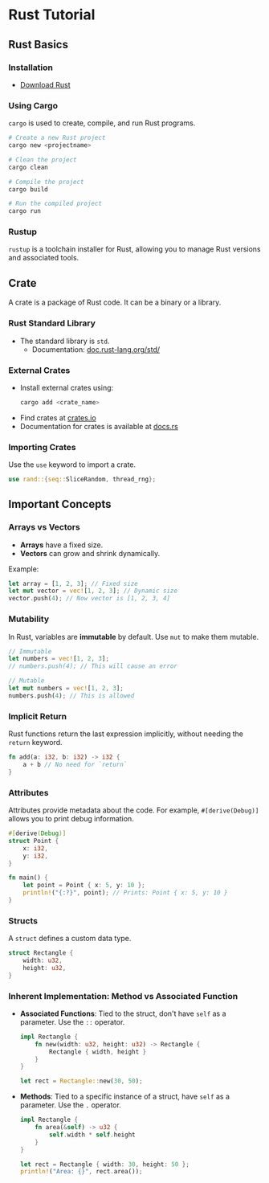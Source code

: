 # Rust Tutorial

## Rust Basics

### Installation
- [Download Rust](https://www.rust-lang.org/tools/install)

### Using Cargo
`cargo` is used to create, compile, and run Rust programs.

```bash
# Create a new Rust project
cargo new <projectname>

# Clean the project
cargo clean

# Compile the project
cargo build

# Run the compiled project
cargo run
```

### Rustup
`rustup` is a toolchain installer for Rust, allowing you to manage Rust versions and associated tools.

## Crate

A crate is a package of Rust code. It can be a binary or a library.

### Rust Standard Library
- The standard library is `std`.
    - Documentation: [doc.rust-lang.org/std/](https://doc.rust-lang.org/std/)

### External Crates
- Install external crates using:
  ```bash
  cargo add <crate_name>
  ```
- Find crates at [crates.io](https://crates.io/)
- Documentation for crates is available at [docs.rs](https://docs.rs/)

### Importing Crates
Use the `use` keyword to import a crate.

```rust
use rand::{seq::SliceRandom, thread_rng};
```

## Important Concepts

### Arrays vs Vectors
- **Arrays** have a fixed size.
- **Vectors** can grow and shrink dynamically.

Example:
```rust
let array = [1, 2, 3]; // Fixed size
let mut vector = vec![1, 2, 3]; // Dynamic size
vector.push(4); // Now vector is [1, 2, 3, 4]
```

### Mutability
In Rust, variables are **immutable** by default. Use `mut` to make them mutable.

```rust
// Immutable
let numbers = vec![1, 2, 3];
// numbers.push(4); // This will cause an error

// Mutable
let mut numbers = vec![1, 2, 3];
numbers.push(4); // This is allowed
```

### Implicit Return
Rust functions return the last expression implicitly, without needing the `return` keyword.

```rust
fn add(a: i32, b: i32) -> i32 {
    a + b // No need for `return`
}
```

### Attributes
Attributes provide metadata about the code. For example, `#[derive(Debug)]` allows you to print debug information.

```rust
#[derive(Debug)]
struct Point {
    x: i32,
    y: i32,
}

fn main() {
    let point = Point { x: 5, y: 10 };
    println!("{:?}", point); // Prints: Point { x: 5, y: 10 }
}
```

### Structs
A `struct` defines a custom data type.

```rust
struct Rectangle {
    width: u32,
    height: u32,
}
```

### Inherent Implementation: Method vs Associated Function

- **Associated Functions**: Tied to the struct, don't have `self` as a parameter. Use the `::` operator.
  ```rust
  impl Rectangle {
      fn new(width: u32, height: u32) -> Rectangle {
          Rectangle { width, height }
      }
  }

  let rect = Rectangle::new(30, 50);
  ```

- **Methods**: Tied to a specific instance of a struct, have `self` as a parameter. Use the `.` operator.
  ```rust
  impl Rectangle {
      fn area(&self) -> u32 {
          self.width * self.height
      }
  }

  let rect = Rectangle { width: 30, height: 50 };
  println!("Area: {}", rect.area());
  ```